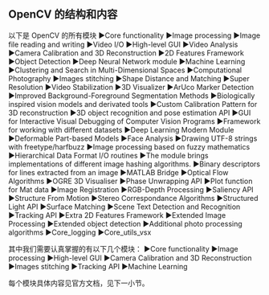 ## OpenCV 的结构和内容

以下是 OpenCV 的所有模块
►Core functionality
►Image processing
►Image file reading and writing
►Video I/O
►High-level GUI
►Video Analysis
►Camera Calibration and 3D Reconstruction
►2D Features Framework
►Object Detection
►Deep Neural Network module
►Machine Learning
►Clustering and Search in Multi-Dimensional Spaces
►Computational Photography
►Images stitching
►Shape Distance and Matching
►Super Resolution
►Video Stabilization
►3D Visualizer
►ArUco Marker Detection
►Improved Background-Foreground Segmentation Methods
►Biologically inspired vision models and derivated tools
►Custom Calibration Pattern for 3D reconstruction
►3D object recognition and pose estimation API
►GUI for Interactive Visual Debugging of Computer Vision Programs
►Framework for working with different datasets
►Deep Learning Modern Module
►Deformable Part-based Models
►Face Analysis
►Drawing UTF-8 strings with freetype/harfbuzz
►Image processing based on fuzzy mathematics
►Hierarchical Data Format I/O routines
►The module brings implementations of different image hashing algorithms.
►Binary descriptors for lines extracted from an image
►MATLAB Bridge
►Optical Flow Algorithms
►OGRE 3D Visualiser
►Phase Unwrapping API
►Plot function for Mat data
►Image Registration
►RGB-Depth Processing
►Saliency API
►Structure From Motion
►Stereo Correspondance Algorithms
►Structured Light API
►Surface Matching
►Scene Text Detection and Recognition
►Tracking API
►Extra 2D Features Framework
►Extended Image Processing
►Extended object detection
►Additional photo processing algorithms
►Core_logging
►Core_utils_vsx

其中我们需要认真掌握的有以下几个模块：
►Core functionality
►Image processing
►High-level GUI
►Camera Calibration and 3D Reconstruction
►Images stitching
►Tracking API
►Machine Learning

每个模块具体内容见官方文档，见下一小节。
